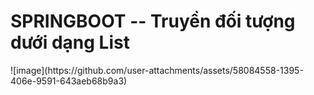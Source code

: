 <h1> SPRINGBOOT -- Truyền đối tượng dưới dạng List </h1>
![image](https://github.com/user-attachments/assets/58084558-1395-406e-9591-643aeb68b9a3)

